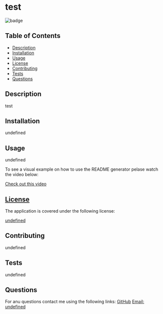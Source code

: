 
  
  # test

  
  ![badge](https://img.shields.io/badge/license-undefined-blue)
    

  ## Table of Contents 
  * [Description](#description)
  * [Installation](#installation)
  * [Usage](#usage)
  * [License](#license)
  * [Contributing](#contributing)
  * [Tests](#tests)
  * [Questions](#questions)

  ## Description

  test

  ## Installation

  undefined

  ## Usage

  undefined
  
  To see a visual example on how to use the README generator pelase watch the video below:
  
  [Check out this video](https://agea.github.io/tutorial.md/)

  
  ## [License](#table-of-contents)
  The application is covered under the following license:
  
  [undefined](https://choosealicense.com/licenses/undefined)
    
    
  
  ## Contributing
  
  undefined

  ## Tests

  undefined

  ## Questions
  For anu questions contact me using the following links:
  [GitHub](https://github.com/undefined)
  [Email: undefined](mailto:undefined)
